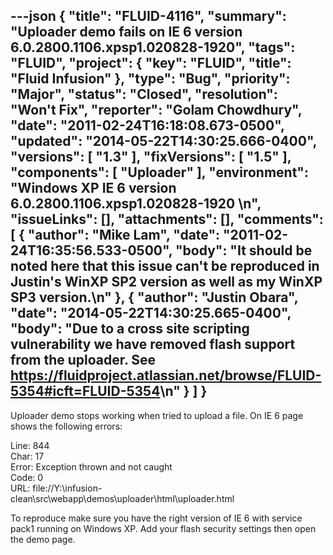 ---json
{
  "title": "FLUID-4116",
  "summary": "Uploader demo fails on IE 6 version 6.0.2800.1106.xpsp1.020828-1920",
  "tags": "FLUID",
  "project": {
    "key": "FLUID",
    "title": "Fluid Infusion"
  },
  "type": "Bug",
  "priority": "Major",
  "status": "Closed",
  "resolution": "Won't Fix",
  "reporter": "Golam Chowdhury",
  "date": "2011-02-24T16:18:08.673-0500",
  "updated": "2014-05-22T14:30:25.666-0400",
  "versions": [
    "1.3"
  ],
  "fixVersions": [
    "1.5"
  ],
  "components": [
    "Uploader"
  ],
  "environment": "Windows XP IE 6 version 6.0.2800.1106.xpsp1.020828-1920&#x20;\n",
  "issueLinks": [],
  "attachments": [],
  "comments": [
    {
      "author": "Mike Lam",
      "date": "2011-02-24T16:35:56.533-0500",
      "body": "It should be noted here that this issue can't be reproduced in Justin's WinXP SP2 version as well as my WinXP SP3 version.\n"
    },
    {
      "author": "Justin Obara",
      "date": "2014-05-22T14:30:25.665-0400",
      "body": "Due to a cross site scripting vulnerability we have removed flash support from the uploader. See <https://fluidproject.atlassian.net/browse/FLUID-5354#icft=FLUID-5354>\n"
    }
  ]
}
---
Uploader demo stops working when tried to upload a file. On IE 6 page shows the following errors:

Line: 844\
Char: 17\
Error: Exception thrown and not caught\
Code: 0\
URL: file://Y:\infusion-clean\src\webapp\demos\uploader\html\uploader.html

To reproduce make sure you have the right version of IE 6 with service pack1 running on Windows XP. Add your flash security settings then open the demo page.&#x20;

        
